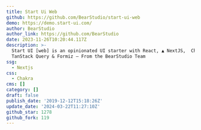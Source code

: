 ```yaml
---
title: Start Ui Web
github: https://github.com/BearStudio/start-ui-web
demo: https://demo.start-ui.com/
author: BearStudio
author_link: https://github.com/BearStudio
date: 2023-11-26T10:20:44.117Z
description: >-
  Start UI [web] is an opinionated UI starter with React, ▲ NextJS, ️ Chakra UI,
  TanStack Query & Formiz — From the BearStudio Team
ssg:
  - Nextjs
css:
  - Chakra
cms: []
category: []
draft: false
publish_date: '2019-12-12T15:18:26Z'
update_date: '2024-03-22T11:27:10Z'
github_star: 1278
github_fork: 119
---
```

